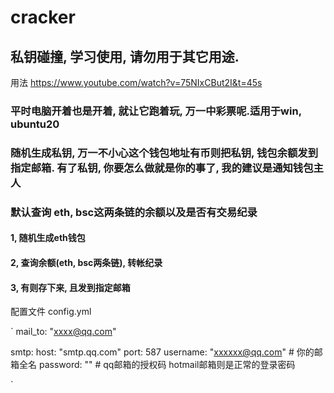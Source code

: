 # cracker
 
## 私钥碰撞, 学习使用, 请勿用于其它用途.

用法 https://www.youtube.com/watch?v=75NIxCBut2I&t=45s


###  平时电脑开着也是开着, 就让它跑着玩, 万一中彩票呢.适用于win, ubuntu20
###  随机生成私钥, 万一不小心这个钱包地址有币则把私钥, 钱包余额发到指定邮箱. 有了私钥, 你要怎么做就是你的事了, 我的建议是通知钱包主人
###  默认查询 eth, bsc这两条链的余额以及是否有交易纪录
#### 1, 随机生成eth钱包
#### 2, 查询余额(eth, bsc两条链), 转帐纪录
#### 3, 有则存下来, 且发到指定邮箱




配置文件  config.yml

`
mail_to: "xxxx@qq.com"

smtp:
  host: "smtp.qq.com"
  port: 587
  username: "xxxxxx@qq.com"     # 你的邮箱全名
  password: ""                  # qq邮箱的授权码 hotmail邮箱则是正常的登录密码

`


